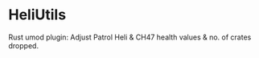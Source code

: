 # HeliUtils
Rust umod plugin: Adjust Patrol Heli &amp; CH47 health values &amp; no. of crates dropped.
